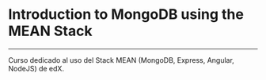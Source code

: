 # Introduction to MongoDB using the MEAN Stack
----------

Curso dedicado al uso del Stack MEAN (MongoDB, Express, Angular, NodeJS) de edX.
